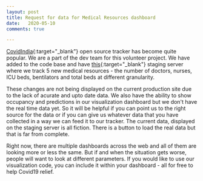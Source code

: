 ```yaml
---
layout: post
title: Request for data for Medical Resources dashboard
date:   2020-05-10
comments: true

---
```


[CovidIndia][covid19india]{:target="_blank"} open source tracker has become quite popular. We are a part of the dev team for this volunteer project. We have added to the code base and have [this][vics_org]{:target="_blank"} staging server where we track 5 new medical resources - the number of doctors, nurses, ICU beds, bentilators and total beds at different granularity.

These changes  are not being displayed on the current production site due to the lack of acurate and upto date data. We also have the ability to show occupancy and predictions in our visualization dashboard but we don't have the real time data yet. So it will be helpful if you can point us to the right source for the data or if you can give us whatever data that you have collected in a way we can feed it to our tracker. The current data, displayed on the staging server is all fiction. There is a button to load the real data but that is far from complete.

Right now, there are multiple dashboards across the web and all of them are looking more or less the same. But if and when the situation gets worse, people will want to look at different parameters. If you would like to use our visualization code, you can include it within your dashboard - all for free to help Covid19 relief.

[covid19india]: https://www.covid19india.org/
[vics_org]: http://vics-org.alpha.ibrm.in/
